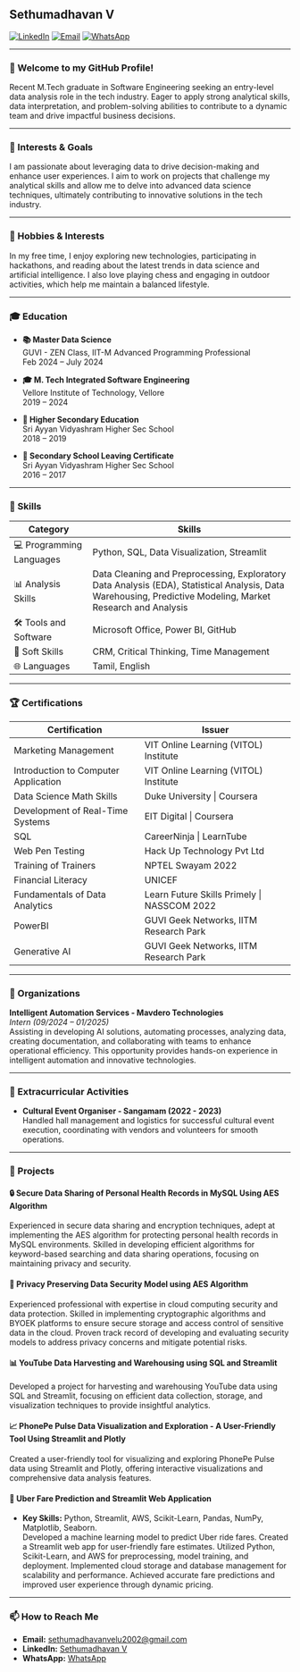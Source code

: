 ## Sethumadhavan V

[![LinkedIn](https://img.shields.io/badge/LinkedIn-Connect-blue)](https://www.linkedin.com/in/sethumadhavan-v/)
[![Email](https://img.shields.io/badge/Email-sethumadhavanvelu2002%40gmail.com-red)](mailto:sethumadhavanvelu2002@gmail.com)
[![WhatsApp](https://img.shields.io/badge/WhatsApp-Connect-green)](https://wa.me/9159299878)

---

### 👋 Welcome to my GitHub Profile!

Recent M.Tech graduate in Software Engineering seeking an entry-level data analysis role in the tech industry. Eager to apply strong analytical skills, data interpretation, and problem-solving abilities to contribute to a dynamic team and drive impactful business decisions.

---

### 🎯 Interests & Goals

I am passionate about leveraging data to drive decision-making and enhance user experiences. I aim to work on projects that challenge my analytical skills and allow me to delve into advanced data science techniques, ultimately contributing to innovative solutions in the tech industry.

---

### 🎨 Hobbies & Interests

In my free time, I enjoy exploring new technologies, participating in hackathons, and reading about the latest trends in data science and artificial intelligence. I also love playing chess and engaging in outdoor activities, which help me maintain a balanced lifestyle.

---

### 🎓 Education

- **📚 Master Data Science**  
  GUVI - ZEN Class, IIT-M Advanced Programming Professional  
  Feb 2024 – July 2024

- **🎓 M. Tech Integrated Software Engineering**  
  Vellore Institute of Technology, Vellore   
  2019 – 2024

- **📖 Higher Secondary Education**  
  Sri Ayyan Vidyashram Higher Sec School   
  2018 – 2019

- **📜 Secondary School Leaving Certificate**  
  Sri Ayyan Vidyashram Higher Sec School  
  2016 – 2017

---

### 💼 Skills

| Category             | Skills                                                                 |
|----------------------|------------------------------------------------------------------------|
| 💻 Programming Languages| Python, SQL, Data Visualization, Streamlit                             |
| 📊 Analysis Skills    | Data Cleaning and Preprocessing, Exploratory Data Analysis (EDA), Statistical Analysis, Data Warehousing, Predictive Modeling, Market Research and Analysis |
| 🛠️ Tools and Software | Microsoft Office, Power BI, GitHub                                   |
| 🧠 Soft Skills        | CRM, Critical Thinking, Time Management                               |
| 🌐 Languages          | Tamil, English                                                       |

---

### 🏆 Certifications

| Certification                                  | Issuer                                               |
|------------------------------------------------|------------------------------------------------------|
| Marketing Management                           | VIT Online Learning (VITOL) Institute                |
| Introduction to Computer Application           | VIT Online Learning (VITOL) Institute                |
| Data Science Math Skills                       | Duke University \| Coursera                          |
| Development of Real-Time Systems               | EIT Digital \| Coursera                              |
| SQL                                            | CareerNinja \| LearnTube                             |
| Web Pen Testing                                | Hack Up Technology Pvt Ltd                           |
| Training of Trainers                           | NPTEL Swayam 2022                                    |
| Financial Literacy                             | UNICEF                                               |
| Fundamentals of Data Analytics                 | Learn Future Skills Primely \| NASSCOM 2022         |
| PowerBI                                        | GUVI Geek Networks, IITM Research Park               |
| Generative AI                                  | GUVI Geek Networks, IITM Research Park               |

---

### 🏢 Organizations

**Intelligent Automation Services - Mavdero Technologies**  
*Intern (09/2024 – 01/2025)*  
Assisting in developing AI solutions, automating processes, analyzing data, creating documentation, and collaborating with teams to enhance operational efficiency. This opportunity provides hands-on experience in intelligent automation and innovative technologies.

---

### 🎉 Extracurricular Activities

- **Cultural Event Organiser - Sangamam (2022 - 2023)**  
  Handled hall management and logistics for successful cultural event execution, coordinating with vendors and volunteers for smooth operations.

---

### 📂 Projects

#### 🔒 Secure Data Sharing of Personal Health Records in MySQL Using AES Algorithm
Experienced in secure data sharing and encryption techniques, adept at implementing the AES algorithm for protecting personal health records in MySQL environments. Skilled in developing efficient algorithms for keyword-based searching and data sharing operations, focusing on maintaining privacy and security.

#### 🔐 Privacy Preserving Data Security Model using AES Algorithm
Experienced professional with expertise in cloud computing security and data protection. Skilled in implementing cryptographic algorithms and BYOEK platforms to ensure secure storage and access control of sensitive data in the cloud. Proven track record of developing and evaluating security models to address privacy concerns and mitigate potential risks.

#### 📊 YouTube Data Harvesting and Warehousing using SQL and Streamlit
Developed a project for harvesting and warehousing YouTube data using SQL and Streamlit, focusing on efficient data collection, storage, and visualization techniques to provide insightful analytics.

#### 📈 PhonePe Pulse Data Visualization and Exploration - A User-Friendly Tool Using Streamlit and Plotly
Created a user-friendly tool for visualizing and exploring PhonePe Pulse data using Streamlit and Plotly, offering interactive visualizations and comprehensive data analysis features.

#### 🚖 Uber Fare Prediction and Streamlit Web Application
- **Key Skills:** Python, Streamlit, AWS, Scikit-Learn, Pandas, NumPy, Matplotlib, Seaborn.  
Developed a machine learning model to predict Uber ride fares. Created a Streamlit web app for user-friendly fare estimates. Utilized Python, Scikit-Learn, and AWS for preprocessing, model training, and deployment. Implemented cloud storage and database management for scalability and performance. Achieved accurate fare predictions and improved user experience through dynamic pricing.

---

### 📫 How to Reach Me

- **Email:** [sethumadhavanvelu2002@gmail.com](mailto:sethumadhavanvelu2002@gmail.com)
- **LinkedIn:** [Sethumadhavan V](https://www.linkedin.com/in/sethumadhavan-v/)
- **WhatsApp:** [WhatsApp](https://wa.me/9159299878)
